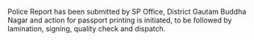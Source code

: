 Police  Report  has been  submitted by SP Office, District Gautam Buddha Nagar and action for passport printing is initiated, to be followed by lamination, signing, quality check and dispatch.
